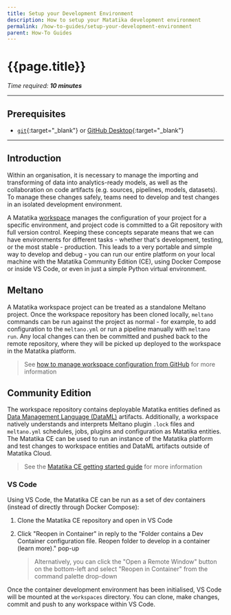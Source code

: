 ```yaml
---
title: Setup your Development Environment
description: How to setup your Matatika development environment
permalink: /how-to-guides/setup-your-development-environment
parent: How-To Guides
---
```


# {{page.title}}

*Time required: **10 minutes***

---

## Prerequisites
- [`git`](https://github.com/git-guides/install-git){:target="_blank"} or [GitHub Desktop](https://desktop.github.com/){:target="_blank"}

---

## Introduction
Within an organisation, it is necessary to manage the importing and transforming of data into analytics-ready models, as well as the collaboration on code artifacts (e.g. sources, pipelines, models, datasets). To manage these changes safely, teams need to develop and test changes in an isolated development environment.

A Matatika [workspace]({{site.baseurl}}/glossary#workspace) manages the configuration of your project for a specific environment, and project code is committed to a Git repository with full version control. Keeping these concepts separate means that we can have environments for different tasks - whether that's development, testing, or the most stable - production. This leads to a very portable and simple way to develop and debug - you can run our entire platform on your local machine with the Matatika Community Edition (CE), using Docker Compose or inside VS Code, or even in just a simple Python virtual environment.

## Meltano
A Matatika workspace project can be treated as a standalone Meltano project. Once the workspace repository has been cloned locally, `meltano` commands can be run against the project as normal - for example, to add configuration to the `meltano.yml` or run a pipeline manually with `meltano run`. Any local changes can then be committed and pushed back to the remote repository, where they will be picked up deployed to the workspace in the Matatika platform.

> See [how to manage workspace configuration from GitHub]({{site.baseurl}}/how-to-guides/manage-workspaces/managing-config-from-github) for more information

## Community Edition
The workspace repository contains deployable Matatika entities defined as [Data Management Language (DataML)]({{site.baseurl}}/dataml) artifacts. Additionally, a workspace natively understands and interprets Meltano plugin `.lock` files and `meltano.yml` schedules, jobs, plugins and configuration as Matatika entities. The Matatika CE can be used to run an instance of the Matatika platform and test changes to workspace entities and DataML artifacts outside of Matatika Cloud.

> See the [Matatika CE getting started guide]({{site.baseurl}}/getting-started/community-edition) for more information

### VS Code
Using VS Code, the Matatika CE can be run as a set of dev containers (instead of directly through Docker Compose):

1. Clone the Matatika CE repository and open in VS Code
1. Click "Reopen in Container" in reply to the "Folder contains a Dev Container configuration file. Reopen folder to develop in a container (learn more)." pop-up

    > Alternatively, you can click the "Open a Remote Window" button on the bottom-left and select "Reopen in Container" from the command palette drop-down

Once the container development environment has been initialised, VS Code will be mounted at the `workspaces` directory. You can clone, make changes, commit and push to any workspace within VS Code.
